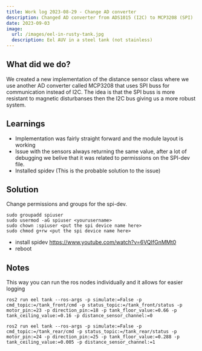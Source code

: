 ```yaml
---
title: Work log 2023-08-29 - Change AD converter
description: Changed AD converter from ADS1015 (I2C) to MCP3208 (SPI)
date: 2023-09-03
image:
  url: /images/eel-in-rusty-tank.jpg
  description: Eel AUV in a steel tank (not stainless)
---
```


## What did we do?

We created a new implementation of the distance sensor class where we use another AD converter called MCP3208 that uses SPI buss for communication instead of I2C. The idea is that the SPI buss is more resistant to magnetic disturbanses then the I2C bus giving us a more robust system.

## Learnings

- Implementation was fairly straight forward and the module layout is working
- Issue with the sensors always returning the same value, after a lot of debugging we belive that it was related to permissions on the SPI-dev file.
- Installed spidev (This is the probable solution to the issue)

## Solution

Change permissions and groups for the spi-dev.

```
sudo groupadd spiuser
sudo usermod -aG spiuser <yourusername>
sudo chown :spiuser <put the spi device name here>
sudo chmod g+rw <put the spi device name here>
```
- install spidev https://www.youtube.com/watch?v=6VQIfGnMMt0
- reboot

## Notes

This way you can run the ros nodes individually and it allows for easier logging

```
ros2 run eel tank --ros-args -p simulate:=False -p cmd_topic:=/tank_front/cmd -p status_topic:=/tank_front/status -p motor_pin:=23 -p direction_pin:=18 -p tank_floor_value:=0.66 -p tank_ceiling_value:=0.16 -p distance_sensor_channel:=0
```

```
ros2 run eel tank --ros-args -p simulate:=False -p cmd_topic:=/tank_rear/cmd -p status_topic:=/tank_rear/status -p motor_pin:=24 -p direction_pin:=25 -p tank_floor_value:=0.288 -p tank_ceiling_value:=0.005 -p distance_sensor_channel:=1
```